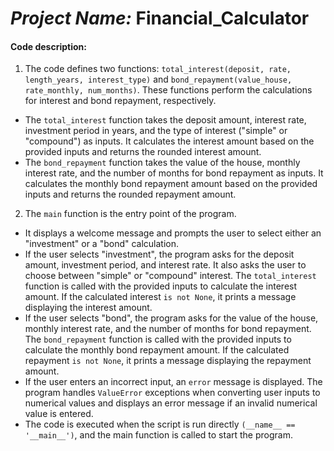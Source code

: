 # _Project Name:_ Financial_Calculator

#### Code description:

1. The code defines two functions: `total_interest(deposit, rate, length_years, interest_type)` and `bond_repayment(value_house, rate_monthly, num_months)`. These functions perform the calculations for interest and bond repayment, respectively.

- The `total_interest` function takes the deposit amount, interest rate, investment period in years, and the type of interest ("simple" or "compound") as inputs. It calculates the interest amount based on the provided inputs and returns the rounded interest amount.
- The `bond_repayment` function takes the value of the house, monthly interest rate, and the number of months for bond repayment as inputs. It calculates the monthly bond repayment amount based on the provided inputs and returns the rounded repayment amount.

2. The `main` function is the entry point of the program.

- It displays a welcome message and prompts the user to select either an "investment" or a "bond" calculation.
- If the user selects "investment", the program asks for the deposit amount, investment period, and interest rate. It also asks the user to choose between "simple" or "compound" interest. The `total_interest` function is called with the provided inputs to calculate the interest amount. If the calculated interest `is not None`, it prints a message displaying the interest amount.
- If the user selects "bond", the program asks for the value of the house, monthly interest rate, and the number of months for bond repayment. The `bond_repayment` function is called with the provided inputs to calculate the monthly bond repayment amount. If the calculated repayment `is not None`, it prints a message displaying the repayment amount.
- If the user enters an incorrect input, an `error` message is displayed.
  The program handles `ValueError` exceptions when converting user inputs to numerical values and displays an error message if an invalid numerical value is entered.
- The code is executed when the script is run directly `(__name__ == '__main__')`, and the main function is called to start the program.
